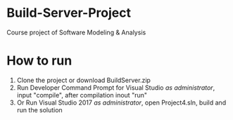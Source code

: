 # Build-Server-Project
Course project of Software Modeling &amp; Analysis

# How to run
1. Clone the project or download BuildServer.zip
2. Run Developer Command Prompt for Visual Studio *as administrator*, input "compile", after compilation inout "run"
3. Or Run Visual Studio 2017 *as administrator*, open Project4.sln, build and run the solution
